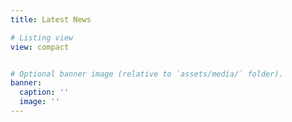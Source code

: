 ```yaml
---
title: Latest News

# Listing view
view: compact


# Optional banner image (relative to `assets/media/` folder).
banner:
  caption: ''
  image: ''
---
```

